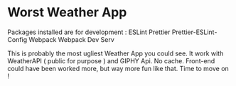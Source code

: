 # Worst Weather App

Packages installed are for development :
ESLint
Prettier
Prettier-ESLint-Config
Webpack
Webpack Dev Serv

This is probably the most ugliest Weather App you could see. 
It work with WeatherAPI ( public for purpose ) and GIPHY Api. 
No cache. 
Front-end could have been worked more, but way more fun like that. 
Time to move on !
